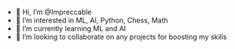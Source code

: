- 👋 Hi, I’m @Impreccable
- 👀 I’m interested in ML, AI, Python, Chess, Math
- 🌱 I’m currently learning ML and AI
- 💞️ I’m looking to collaborate on any projects for boosting my skills

<!---
Impreccable/Impreccable is a ✨ special ✨ repository because its `README.md` (this file) appears on your GitHub profile.
You can click the Preview link to take a look at your changes.
--->
